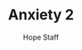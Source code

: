---
image: /assets/img/kl/kl_anxiety_2.png
title: Anxiety 2
number: 2
categories:
  - Meditations
  - Life
  - Anxiety
author: Hope Staff
notes: Anxiety 2
embed: >-
  <iframe style="border-radius:12px" src="https://open.spotify.com/embed/episode/1lcxs88rgcHOUkJSU6A74m?utm_source=generator" width="100%" height="352" frameBorder="0" allowfullscreen="" allow="autoplay; clipboard-write; encrypted-media; fullscreen; picture-in-picture" loading="lazy"></iframe>
transcript: >-
  SOME LINES OF TEXT START HERE
---